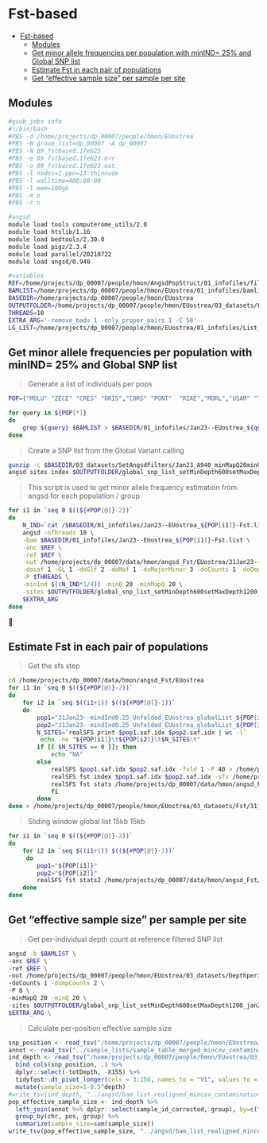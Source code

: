 Fst-based
================
- [Fst-based](#fst-based)
  - [Modules](#modules)
  - [Get minor allele frequencies per population with minIND= 25% and Global SNP list](#get-minor-allele-frequencies-per-population-with-minind-25-and-global-snp-list)
  - [Estimate Fst in each pair of populations](#estimate-fst-in-each-pair-of-populations)
  - [Get “effective sample size” per sample per site](#get-effective-sample-size-per-sample-per-site)



## Modules
```bash
#qsub jobs info
#!/bin/bash
#PBS -d /home/projects/dp_00007/people/hmon/EUostrea
#PBS -W group_list=dp_00007 -A dp_00007
#PBS -N 09_fstbased.1feb23
#PBS -e 09_fstbased.1feb23.err
#PBS -o 09_fstbased.1feb23.out
#PBS -l nodes=1:ppn=13:thinnode
#PBS -l walltime=400:00:00
#PBS -l mem=100gb
#PBS -m n
#PBS -r n

#angsd
module load tools computerome_utils/2.0
module load htslib/1.16
module load bedtools/2.30.0
module load pigz/2.3.4
module load parallel/20210722
module load angsd/0.940

#variables
REF=/home/projects/dp_00007/people/hmon/AngsdPopStruct/01_infofiles/fileOegenome10scaffoldC3G.fasta
BAMLIST=/home/projects/dp_00007/people/hmon/EUostrea/01_infofiles/bamlist_EUostrea.txt
BASEDIR=/home/projects/dp_00007/people/hmon/EUostrea
OUTPUTFOLDER=/home/projects/dp_00007/people/hmon/EUostrea/03_datasets/Fst
THREADS=10
EXTRA_ARG='-remove_bads 1 -only_proper_pairs 1 -C 50'
LG_LIST=/home/projects/dp_00007/people/hmon/EUostrea/01_infofiles/List_scaffold_28jan23.txt

```

## Get minor allele frequencies per population with minIND= 25% and Global SNP list
> Generate a list of individuals per pops
```bash
POP=("MOLU" "ZECE" "CRES" "ORIS","CORS" "PONT"  "RIAE","MORL","USAM" "TOLL" "COLN" "BARR","TRAL" "CLEW" "RYAN" "GREV" "WADD" "NISS","LOGS","VENO" "HALS" "THIS" "KALV" "HYPP" "LANG" "BUNN" "DOLV" "HAUG" "HAFR" "INNE","VAGS" "AGAB" "OSTR")

for query in ${POP[*]}
do 
    grep ${query} $BAMLIST > $BASEDIR/01_infofiles/Jan23--EUostrea_${query}-Fst.list
done
```

> Create a SNP list from the Global Variant calling
```bash
gunzip -c $BASEDIR/03_datasets/SetAngsdFilters/Jan23_A940_minMapQ20minQ20_NOMININD_setMinDepthInd1_setMinDepthInd1_setMinDepth600setMaxDepth1200.mafs.gz | cut -f 1,2,3,4 | tail -n +2 > $OUTPUTFOLDER/global_snp_list_setMinDepth600setMaxDepth1200_jan23.txt
angsd sites index $OUTPUTFOLDER/global_snp_list_setMinDepth600setMaxDepth1200_jan23.txt
```

>This script is used to get minor allele frequency estimation from angsd for each population / group
```bash
for i1 in `seq 0 $((${#POP[@]}-2))`
do
    N_IND=`cat /$BASEDIR/01_infofiles/Jan23--EUostrea_${POP[i1]}-Fst.list | wc -l`
    angsd -nThreads 10 \
    -bam $BASEDIR/01_infofiles/Jan23--EUostrea_${POP[i1]}-Fst.list \
    -anc $REF \
    -ref $REF \
    -out /home/projects/dp_00007/data/hmon/angsd_Fst/EUostrea/31Jan23--mindInd0.25_Unfolded_EUostrea_globalList_${POP[i1]} \
    -dosaf 1 -GL 1 -doGlf 2 -doMaf 1 -doMajorMinor 3 -doCounts 1 -doDepth 1 -dumpCounts 1 \
    -P $THREADS \
    -minInd $((N_IND*1/4)) -minQ 20 -minMapQ 20 \
    -sites $OUTPUTFOLDER/global_snp_list_setMinDepth600setMaxDepth1200_jan23.txt -rf $LG_LIST \
    $EXTRA_ARG
done
```
🤝
## Estimate Fst in each pair of populations

> Get the sfs step
```bash
cd /home/projects/dp_00007/data/hmon/angsd_Fst/EUostrea
for i1 in `seq 0 $((${#POP[@]}-2))`
do
    for i2 in `seq $((i1+1)) $((${#POP[@]}-1))`
    do
        pop1="31Jan23--mindInd0.25_Unfolded_EUostrea_globalList_${POP[i1]}"
        pop2="31Jan23--mindInd0.25_Unfolded_EUostrea_globalList_${POP[i2]}"
        N_SITES=`realSFS print $pop1.saf.idx $pop2.saf.idx | wc -l`
         echo -ne "${POP[i1]}\t${POP[i2]}\t$N_SITES\t"
        if [[ $N_SITES == 0 ]]; then
            echo "NA"
        else
            realSFS $pop1.saf.idx $pop2.saf.idx -fold 1 -P 40 > /home/projects/dp_00007/data/hmon/angsd_Fst/EUostrea/31Jan23--mindInd0.25_Unfolded_EUostrea_globalList_${POP[i1]}.${POP[i2]}.sfs
            realSFS fst index $pop1.saf.idx $pop2.saf.idx -sfs /home/projects/dp_00007/data/hmon/angsd_Fst/EUostrea/31Jan23--mindInd0.25_Unfolded_EUostrea_globalList_${POP[i1]}.${POP[i2]}.sfs -fold 1 -P 40 -fstout /home/projects/dp_00007/data/hmon/angsd_Fst/EUostrea/31Jan23--mindInd0.25_Unfolded_EUostrea_globalList_${POP[i1]}.${POP[i2]}
            realSFS fst stats /home/projects/dp_00007/data/hmon/angsd_Fst/EUostrea/31Jan23--mindInd0.25_Unfolded_EUostrea_globalList_${POP[i1]}.${POP[i2]}.fst.idx -P 40
            fi
        done
done > /home/projects/dp_00007/people/hmon/EUostrea/03_datasets/Fst/31jan23--mindInd0.25_globalList_Unfolded_Fst.tsv
```


> Sliding window global list 15kb 15kb
```bash
for i1 in `seq 0 $((${#POP[@]}-2))`
do
    for i2 in `seq $((i1+1)) $((${#POP[@]}-1))`
     do
        pop1="${POP[i1]}"
        pop2="${POP[i2]}"
        realSFS fst stats2 /home/projects/dp_00007/data/hmon/angsd_Fst/EUostrea/31Jan23--mindInd0.25_Unfolded_EUostrea_globalList_${POP[i1]}.${POP[i2]}.fst.idx -win 15000 -step 15000 | cut -f 2- | tail -n +2 | awk '{print $1"\t"$1":"$2"\t"$2-15000"\t"$2"\t"$3"\t"$4}' > /home/projects/dp_00007/data/hmon/angsd_Fst/EUostrea/31Jan23--mindInd0.25_Unfolded_EUostrea_globalList_${POP[i1]}.${POP[i2]}_15KB_15KB--Fst.tsv 
    done
done
```


## Get “effective sample size” per sample per site
> Get per-individual depth count at reference filtered SNP list
```bash
angsd -b $BAMLIST \
-anc $REF \
-ref $REF \
-out /home/projects/dp_00007/people/hmon/EUostrea/03_datasets/Depthperind/global_snp_list_setMinDepth600setMaxDepth1200_jan23_ind_depth \
-doCounts 1 -dumpCounts 2 \
-P 8 \
-minMapQ 20 -minQ 20 \
-sites $OUTPUTFOLDER/global_snp_list_setMinDepth600setMaxDepth1200_jan23.txt -rf LG_LIST \
$EXTRA_ARG \
```

>Calculate per-position effective sample size
```R
snp_position <- read_tsv("/home/projects/dp_00007/people/hmon/EUostrea/03_datasets/Depthperind/global_snp_list_setMinDepth600setMaxDepth1200_jan23_ind_depth.pos.gz")
annot <- read_tsv("../sample_lists/sample_table_merged_mincov_contamination_filtered.tsv")
ind_depth <- read_tsv("/home/projects/dp_00007/people/hmon/EUostrea/03_datasets/Depthperind/global_snp_list_setMinDepth600setMaxDepth1200_jan23_ind_depth.counts.gz", skip = 1, col_names = annot$V1) %>%
  bind_cols(snp_position, .) %>%
  dplyr::select(-totDepth, -X155) %>%
  tidyfast::dt_pivot_longer(cols = 3:156, names_to = "V1", values_to = "depth") %>%
  mutate(sample_size=1-0.5^depth)
#write_tsv(ind_depth, "../angsd/bam_list_realigned_mincov_contamination_refbias_filtered_mindp184_maxdp404_minind77_minq20_ind_effective_sample_size.tsv.gz")
pop_effective_sample_size <- ind_depth %>%
  left_join(annot %>% dplyr::select(sample_id_corrected, group), by=c("individual"="V1")) %>%
  group_by(chr, pos, group) %>%
  summarize(sample_size=sum(sample_size))
write_tsv(pop_effective_sample_size, "../angsd/bam_list_realigned_mincov_contamination_refbias_filtered_mindp184_maxdp404_minind77_minq20_pop_effective_sample_size.tsv.gz")
```
